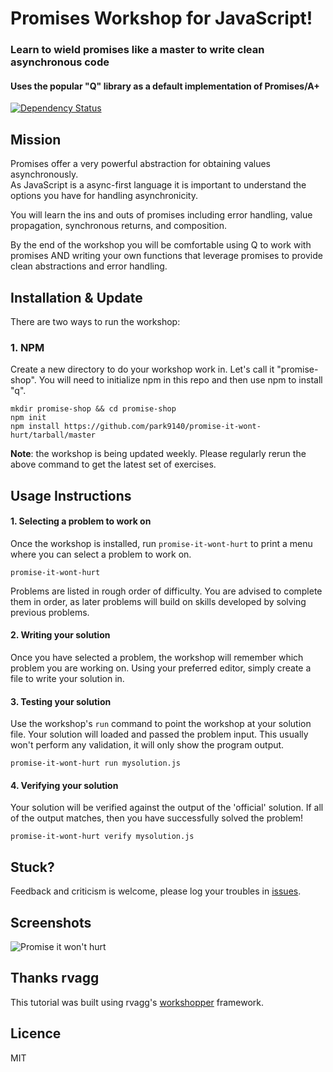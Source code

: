 # Promises Workshop for JavaScript!

### Learn to wield promises like a master to write clean asynchronous code

#### Uses the popular "Q" library as a default implementation of Promises/A+

[![Dependency Status](https://img.shields.io/david/stevekane/promise-it-wont-hurt.svg)](https://david-dm.org/stevekane/promise-it-wont-hurt#info=dependencies)

## Mission

Promises offer a very powerful abstraction for obtaining values asynchronously.  
As JavaScript is a async-first language it is important to understand the options
you have for handling asynchronicity.  

You will learn the ins and outs of promises including error handling, value propagation,
synchronous returns, and composition.

By the end of the workshop you will be comfortable using Q to work with promises
AND writing your own functions that leverage promises to provide clean abstractions
and error handling.

## Installation & Update

There are two ways to run the workshop:

### 1. NPM

Create a new directory to do your workshop work in.  Let's call it "promise-shop".
You will need to initialize npm in this repo and then use npm to install "q".

```
mkdir promise-shop && cd promise-shop
npm init
npm install https://github.com/park9140/promise-it-wont-hurt/tarball/master
```

**Note**: the workshop is being updated weekly.
Please regularly rerun the above command to get the latest set of exercises.

## Usage Instructions

#### 1. Selecting a problem to work on

Once the workshop is installed, run `promise-it-wont-hurt` to print a menu
where you can select a problem to work on.

```
promise-it-wont-hurt
```

Problems are listed in rough order of difficulty. You are advised to complete them in order, as later problems
will build on skills developed by solving previous problems.

#### 2. Writing your solution

Once you have selected a problem, the workshop will remember which problem you are working on.
Using your preferred editor, simply create a file to write your solution in.

#### 3. Testing your solution

Use the workshop's `run` command to point the workshop at your solution file. Your solution will loaded
and passed the problem input. This usually won't perform any validation, it will only show the program output.

```
promise-it-wont-hurt run mysolution.js
```

#### 4. Verifying your solution

Your solution will be verified against the output of the 'official' solution.
If all of the output matches, then you have successfully solved the problem!

```
promise-it-wont-hurt verify mysolution.js
```

## Stuck?

Feedback and criticism is welcome, please log your troubles in [issues](https://github.com/stevekane/promise-it-wont-hurt/issues).

## Screenshots
![Promise it won't hurt](https://raw.github.com/stevekane/promise-it-wont-hurt/master/promiseitwonthurt.png)

## Thanks rvagg

This tutorial was built using rvagg's [workshopper](https://github.com/rvagg/workshopper) framework.

## Licence

MIT
